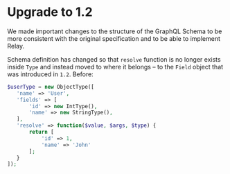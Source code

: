 # Upgrade to 1.2
 
 We made important changes to the structure of the GraphQL Schema to be more consistent with the original specification and to be able to implement Relay.
 
 Schema definition has changed so that `resolve` function is no longer exists inside `Type` and instead moved to where it belongs – to the `Field` object that was introduced in `1.2`.
 Before:
 ```php
 $userType = new ObjectType([
    'name' => 'User',
    'fields' => [
        'id' => new IntType(),
        'name' => new StringType(),
    ],
    'resolve' => function($value, $args, $type) {
        return [
            'id' => 1,
            'name' => 'John'
        ];
    }
 ]);  
 
 ```